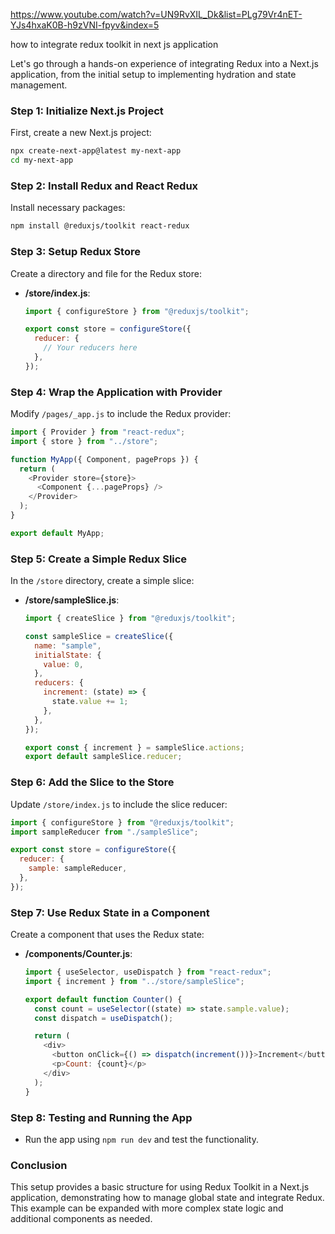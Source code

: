 https://www.youtube.com/watch?v=UN9RvXIL_Dk&list=PLg79Vr4nET-YJs4hxaK0B-h9zVNI-fpyv&index=5

how to integrate redux toolkit in next js application

Let's go through a hands-on experience of integrating Redux into a Next.js application, from the initial setup to implementing hydration and state management.

### Step 1: Initialize Next.js Project

First, create a new Next.js project:

```bash
npx create-next-app@latest my-next-app
cd my-next-app
```

### Step 2: Install Redux and React Redux

Install necessary packages:

```bash
npm install @reduxjs/toolkit react-redux
```

### Step 3: Setup Redux Store

Create a directory and file for the Redux store:

- **/store/index.js**:

  ```javascript
  import { configureStore } from "@reduxjs/toolkit";

  export const store = configureStore({
    reducer: {
      // Your reducers here
    },
  });
  ```

### Step 4: Wrap the Application with Provider

Modify `/pages/_app.js` to include the Redux provider:

```javascript
import { Provider } from "react-redux";
import { store } from "../store";

function MyApp({ Component, pageProps }) {
  return (
    <Provider store={store}>
      <Component {...pageProps} />
    </Provider>
  );
}

export default MyApp;
```

### Step 5: Create a Simple Redux Slice

In the `/store` directory, create a simple slice:

- **/store/sampleSlice.js**:

  ```javascript
  import { createSlice } from "@reduxjs/toolkit";

  const sampleSlice = createSlice({
    name: "sample",
    initialState: {
      value: 0,
    },
    reducers: {
      increment: (state) => {
        state.value += 1;
      },
    },
  });

  export const { increment } = sampleSlice.actions;
  export default sampleSlice.reducer;
  ```

### Step 6: Add the Slice to the Store

Update `/store/index.js` to include the slice reducer:

```javascript
import { configureStore } from "@reduxjs/toolkit";
import sampleReducer from "./sampleSlice";

export const store = configureStore({
  reducer: {
    sample: sampleReducer,
  },
});
```

### Step 7: Use Redux State in a Component

Create a component that uses the Redux state:

- **/components/Counter.js**:

  ```javascript
  import { useSelector, useDispatch } from "react-redux";
  import { increment } from "../store/sampleSlice";

  export default function Counter() {
    const count = useSelector((state) => state.sample.value);
    const dispatch = useDispatch();

    return (
      <div>
        <button onClick={() => dispatch(increment())}>Increment</button>
        <p>Count: {count}</p>
      </div>
    );
  }
  ```

### Step 8: Testing and Running the App

- Run the app using `npm run dev` and test the functionality.

### Conclusion

This setup provides a basic structure for using Redux Toolkit in a Next.js application, demonstrating how to manage global state and integrate Redux. This example can be expanded with more complex state logic and additional components as needed.
